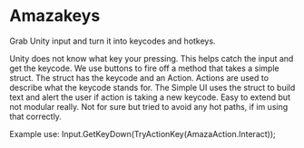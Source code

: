 # Amazakeys
Grab Unity input and turn it into keycodes and hotkeys.

Unity does not know what key your pressing. This helps catch the input and get the keycode.
We use buttons to fire off a method that takes a simple struct. The struct has the keycode and an Action.
Actions are used to describe what the keycode stands for. 
The Simple UI uses the struct to build text and alert the user if action is taking a new keycode.
Easy to extend but not modular really. Not for sure but tried to avoid any hot paths, if im using that correctly. 

Example use:
Input.GetKeyDown(TryActionKey(AmazaAction.Interact));
